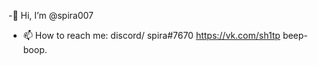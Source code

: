 -🤡 Hi, I’m @spira007

- 📫 How to reach me: 
discord/ spira#7670
https://vk.com/sh1tp
beep-boop.
<!---
spira007/spira007 is a ✨ special ✨ repository because its `README.md` (this file) appears on your GitHub profile.
You can click the Preview link to take a look at your changes.
--->
